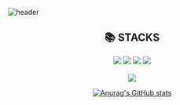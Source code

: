 
![header](https://capsule-render.vercel.app/api?type=wave&color=timeGradient&height=300&section=header&text=하위&fontSize=90)

<div align=center><h2>📚 STACKS</h2></div>

<div align=center> 
 
  <img src="https://img.shields.io/badge/c++-00599C?style=for-the-badge&logo=c%2B%2B&logoColor=white">
  <img src="https://img.shields.io/badge/python-3776AB?style=for-the-badge&logo=python&logoColor=white">
  <img src="https://img.shields.io/badge/git-F05032?style=for-the-badge&logo=git&logoColor=white">
  <img src="https://img.shields.io/badge/github-181717?style=for-the-badge&logo=github&logoColor=white">
  <br>
  <br>
  <a href="https://github.com/suminbang"><img src="https://hits.seeyoufarm.com/api/count/incr/badge.svg?url=https%3A%2F%2Fgithub.com%2Fsuminbang&count_bg=%23000000&title_bg=%23000000&icon=github.svg&icon_color=%23E7E7E7&title=GitHub&edge_flat=false)"/></a>
  <br>
 
 [![Anurag's GitHub stats](https://github-readme-stats.vercel.app/api?username=suminbang)](https://github.com/suminbang/github-readme-stats)
  <br>

